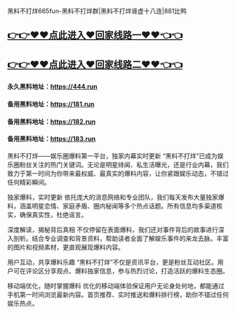 黑料不打烊665fun-黑料不打烊群|黑料不打烊肾虚十八连|881比鸭

## [👉👉♥♥点此进入♥回家线路一♥♥👈👈](https://unpkg.com/182run/index.html)
## [👉👉♥♥点此进入♥回家线路二♥♥👈👈](https://unpkg.com/182-1run/index.html)

#### 永久黑料地址：https://444.run
#### 备用黑料地址：https://181.run
#### 备用黑料地址：https://182.run
#### 备用黑料地址：https://183.run

黑料不打烊——娱乐圈爆料第一平台，独家内幕实时更新
“黑料不打烊”已成为娱乐圈粉丝关注的热门关键词。无论是明星绯闻、私生活曝光，还是行业内幕，我们致力于第一时间为你带来最权威、最真实的爆料内容，让你紧跟娱乐动态，不错过任何精彩瞬间。

独家爆料，实时更新
依托庞大的消息网络和专业团队，我们每天发布大量独家爆料，涵盖明星恋情、家庭矛盾、圈内秘闻等多个热点话题。所有信息均多渠道核实，确保真实性，杜绝谣言。

深度解读，揭秘背后真相
不仅停留在表面爆料，我们还对事件背后的故事进行深入剖析。结合专业调查和背景资料，帮助读者全面了解娱乐事件的来龙去脉。丰富的图片和视频素材，更直观展现爆料内容。

用户互动，共享爆料乐趣
“黑料不打烊”不仅是资讯平台，更是粉丝互动社区。用户可在评论区分享观点、爆料独家信息，参与热烈讨论，打造活跃的爆料生态圈。

移动端优化，随时掌握爆料
优化的移动端体验保证用户无论身处何地，都能通过手机第一时间浏览最新内容。首页推荐、实时推送和爆料排行榜，助你不错过任何娱乐热点。

